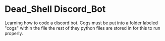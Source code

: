 # Dead_Shell Discord_Bot
Learning how to code a discord bot. Cogs must be put into a folder labeled "cogs" within the file the rest of they python files are stored in for this to run properly.
